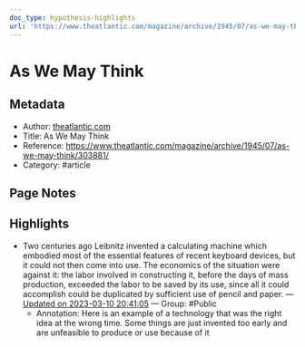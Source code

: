 ```yaml
---
doc_type: hypothesis-highlights
url: 'https://www.theatlantic.com/magazine/archive/1945/07/as-we-may-think/303881/'
---
```


# As We May Think

## Metadata
- Author: [theatlantic.com]()
- Title: As We May Think
- Reference: https://www.theatlantic.com/magazine/archive/1945/07/as-we-may-think/303881/
- Category: #article

## Page Notes
## Highlights
- Two centuries ago Leibnitz invented a calculating machine which embodied most of the essential features of recent keyboard devices, but it could not then come into use. The economics of the situation were against it: the labor involved in constructing it, before the days of mass production, exceeded the labor to be saved by its use, since all it could accomplish could be duplicated by sufficient use of pencil and paper. — [Updated on 2023-03-10 20:41:05](https://hyp.is/yZfEFL-tEe2IPC8f8KtQ_Q/www.theatlantic.com/magazine/archive/1945/07/as-we-may-think/303881/) — Group: #Public
    - Annotation: Here is an example of a technology that was the right idea at the wrong time. Some things are just invented too early and are unfeasible to produce or use because of it


